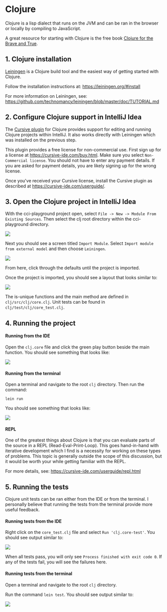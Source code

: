 # Clojure

Clojure is a lisp dialect that runs on the JVM and can be ran in the browser or locally by compiling to JavaScript.

A great resource for starting with Clojure is the free book [Clojure for the Brave and True](https://www.braveclojure.com/clojure-for-the-brave-and-true/). 

## 1. Clojure installation

[Leiningen](https://leiningen.org) is a Clojure build tool and the easiest way of getting started with Clojure.

Follow the installation instructions at: https://leiningen.org/#install

For more information on Leiningen, see: https://github.com/technomancy/leiningen/blob/master/doc/TUTORIAL.md

## 2. Configure Clojure support in IntelliJ Idea

The [Cursive plugin](https://cursive-ide.com/) for Clojure provides support for editing and running Clojure projects within IntelliJ. It also works directly with Leiningen which was installed on the previous step.

This plugin provides a free license for non-commercial use. First sign up for a license at https://cursive-ide.com/buy.html. Make sure you select `Non-Commercial license`. You should not have to enter any payment details. If you are asked for payment details, you are likely signing up for the wrong license. 

Once you've received your Cursive license, install the Cursive plugin as described at https://cursive-ide.com/userguide/.

## 3. Open the Clojure project in IntelliJ Idea

With the cci-playground project open, select `File -> New -> Module From Existing Sources`. Then select the clj root directory within the cci-playground directory.

<img src="../master/images/clj-idea-new-module.png">

Next you should see a screen titled `Import Module`. Select `Import module from external model` and then choose `Leiningen`.

<img src="../master/images/clj-idea-import-project.png">

From here, click through the defaults until the project is imported. 

Once the project is imported, you should see a layout that looks similar to:

<img src="../master/images/clj-idea-layout.png">

The is-unique functions and the main method are defined in `clj/src/clj/core.clj`. Unit tests can be found in `clj/test/clj/core_test.clj`.

## 4. Running the project

#### Running from the IDE

Open the `clj.core` file and click the green play button beside the main function. You should see something that looks like:

<img src="../master/images/clj-idea-run-ide.png">

#### Running from the terminal

Open a terminal and navigate to the root `clj` directory. Then run the command:

`lein run`

You should see something that looks like:

<img src="../master/images/clj-idea-run-cli.png">

#### REPL

One of the greatest things about Clojure is that you can evaluate parts of the source in a REPL (Read-Eval-Print-Loop). This goes hand-in-hand with iterative development which I find is a necessity for working on these types of problems. This topic is generally outside the scope of this discussion, but it would be worth your while getting familiar with the REPL.  

For more details, see: https://cursive-ide.com/userguide/repl.html

## 5. Running the tests

Clojure unit tests can be ran either from the IDE or from the terminal. I personally believe that running the tests from the terminal provide more useful feedback. 

#### Running tests from the IDE

Right click on the `core_test.clj` file and select `Run 'clj.core-test'`. You should see output similar to:

<img src="../master/images/clj-idea-tests-ide.png">

When all tests pass, you will only see `Process finished with exit code 0`. If any of the tests fail, you will see the failures here.

#### Running tests from the terminal

Open a terminal and navigate to the root `clj` directory.

Run the command `lein test`. You should see output similar to:

<img src="../master/images/clj-idea-tests-cli.png">

